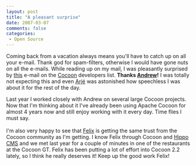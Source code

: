```yaml
---
layout: post
title: "A pleasant surprise"
date: 2007-03-07
comments: false
categories:
 - Open Source
---
```


Coming back from a vacation always means you'll have to catch up on all your e-mail. Thank god for spam-filters, otherwise I would have gone nuts on all the e-mails. While reading up on my mail, I was pleasantly surprised by <a href="http://marc.theaimsgroup.com/?t=117308286100001&r=1&w=2" target="_blank">this</a> e-mail on the <a href="http://cocoon.apache.org" target="_blank">Cocoon</a> developers list. <strong>Thanks <a href="http://www.andrewsavory.com/blog/" target="_blank">Andrew</a>!</strong> I was totally not expecting this and even <a href="http://blogs.hippo.nl/arje/" target="_blank">Arjé</a> was astonished how speechless I was about it for the rest of the day.

Last year I worked closely with Andrew on several large Cocoon projects. Now that I'm thinking about it I've already been using Apache Cocoon for almost 4 years now and still enjoy working with it every day. Time flies I must say.<br/><br/>I'm also very happy to see that <a href="http://marc.theaimsgroup.com/?t=117312368700003&r=1&w=2" target="_blank">Felix</a> is getting the same trust from the Cocoon community as I'm getting. I know Felix through Cocoon and <a href="http://www.hippocms.org" target="_blank">Hippo CMS</a> and we met last year for a couple of minutes in one of the restaurants at the Cocoon GT. Felix has been putting a lot of effort into Cocoon 2.2 lately, so I think he really deserves it! Keep up the good work Felix!
